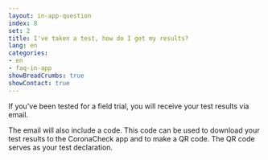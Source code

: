 ```yaml
---
layout: in-app-question
index: 8
set: 2
title: I've taken a test, how do I get my results? 
lang: en
categories:
- en
- faq-in-app
showBreadCrumbs: true
showContact: true
---
```

If you've been tested for a field trial, you will receive your test results via email. 

The email will also include a code. This code can be used to download your test results to the CoronaCheck app and to make a QR code. The QR code serves as your test declaration.  
